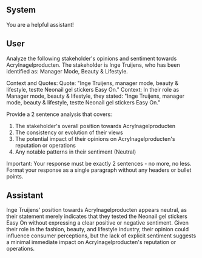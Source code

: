 ## System

You are a helpful assistant!

## User


Analyze the following stakeholder's opinions and sentiment towards Acrylnagelproducten. The stakeholder is Inge Truijens, who has been identified as: Manager Mode, Beauty & Lifestyle.

Context and Quotes:
Quote: "Inge Truijens, manager mode, beauty & lifestyle, testte Neonail gel stickers Easy On."
Context: In their role as Manager mode, beauty & lifestyle, they stated: "Inge Truijens, manager mode, beauty & lifestyle, testte Neonail gel stickers Easy On."

Provide a 2 sentence analysis that covers:
1. The stakeholder's overall position towards Acrylnagelproducten
2. The consistency or evolution of their views
3. The potential impact of their opinions on Acrylnagelproducten's reputation or operations
4. Any notable patterns in their sentiment (Neutral)

Important: Your response must be exactly 2 sentences - no more, no less.
Format your response as a single paragraph without any headers or bullet points.


## Assistant

Inge Truijens' position towards Acrylnagelproducten appears neutral, as their statement merely indicates that they tested the Neonail gel stickers Easy On without expressing a clear positive or negative sentiment. Given their role in the fashion, beauty, and lifestyle industry, their opinion could influence consumer perceptions, but the lack of explicit sentiment suggests a minimal immediate impact on Acrylnagelproducten's reputation or operations.

